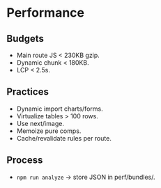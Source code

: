 # Performance

## Budgets

- Main route JS < 230KB gzip.
- Dynamic chunk < 180KB.
- LCP < 2.5s.

## Practices

- Dynamic import charts/forms.
- Virtualize tables > 100 rows.
- Use next/image.
- Memoize pure comps.
- Cache/revalidate rules per route.

## Process

- `npm run analyze` → store JSON in perf/bundles/.
